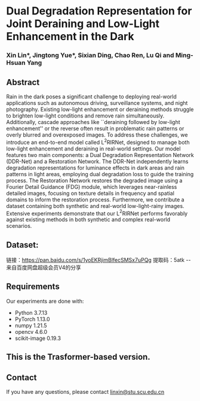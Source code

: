 # Dual Degradation Representation for Joint Deraining and Low-Light Enhancement in the Dark

### Xin Lin*, Jingtong Yue*, Sixian Ding, Chao Ren, Lu Qi and Ming-Hsuan Yang


## Abstract
Rain in the dark poses a significant challenge to deploying real-world applications such as autonomous driving, surveillance systems, and night photography. Existing low-light enhancement or deraining methods struggle to brighten low-light conditions and remove rain simultaneously. Additionally, cascade approaches like ``deraining followed by low-light enhancement'' or the reverse often result in problematic rain patterns or overly blurred and overexposed images. To address these challenges, we introduce an end-to-end model called L$^{2}$RIRNet, designed to manage both low-light enhancement and deraining in real-world settings. Our model features two main components: a Dual Degradation Representation Network (DDR-Net) and a Restoration Network. The DDR-Net independently learns degradation representations for luminance effects in dark areas and rain patterns in light areas, employing dual degradation loss to guide the training process. The Restoration Network restores the degraded image using a Fourier Detail Guidance (FDG) module, which leverages near-rainless detailed images, focusing on texture details in frequency and spatial domains to inform the restoration process. Furthermore, we contribute a dataset containing both synthetic and real-world low-light-rainy images. Extensive experiments demonstrate that our L$^{2}$RIRNet performs favorably against existing methods in both synthetic and complex real-world scenarios. 

## Dataset:

链接：https://pan.baidu.com/s/1yoEKRjimBlfecSMSx7uPQg 
提取码：5atk 
--来自百度网盘超级会员V4的分享

## Requirements

Our experiments are done with:

- Python 3.7.13
- PyTorch 1.13.0
- numpy 1.21.5
- opencv 4.6.0
- scikit-image 0.19.3

## This is the Trasformer-based version.

## Contact
If you have any questions, please contact linxin@stu.scu.edu.cn
